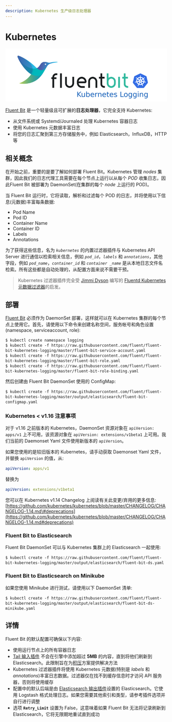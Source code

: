 ```yaml
---
description: Kubernetes 生产级日志处理器
---
```


# Kubernetes

![](../.gitbook/assets/fluentbit_kube_logging.png)

[Fluent Bit](http://fluentbit.io) 是一个轻量级且可扩展的**日志处理器**，它完全支持 Kubernetes:

* 从文件系统或 Systemd/Journaled 处理 Kubernetes 容器日志
* 使用 Kubernetes 元数据丰富日志
* 将您的日志汇聚到第三方存储服务中，例如 Elasticsearch，InfluxDB，HTTP 等

## 相关概念 <a id="concepts"></a>

在开始之前，重要的是要了解如何部署 Fluent Bit。Kubernetes 管理 _nodes_ 集群，因此我们的日志代理工具需要在每个节点上运行以从每个 _POD_ 收集日志，因此Fluent Bit 被部署为 DaemonSet\(在集群的每个 _node_ 上运行的 POD\)。

当 Fluent Bit 运行时，它将读取，解析和过滤每个 POD 的日志，并将使用以下信息\(元数据\)丰富每条数据:

* Pod Name
* Pod ID
* Container Name
* Container ID
* Labels
* Annotations

为了获得这些信息，名为 _`kubernetes`_ 的内置过滤器插件与 Kubernetes API Server 进行通信以检索相关信息，例如 _`pod_id`_，_`labels`_ 和 _`annotations`_，其他字段，例如 _`pod_name`_，_`container_id`_ 和 _`container _name`_ 是从本地日志文件名检索。所有这些都是自动处理的，从配置方面来说不需要干预。

> Kubernetes 过滤器插件完全受 [Jimmi Dyson](https://github.com/jimmidyson) 编写的 [Fluentd Kubernetes 元数据过滤器](https://github.com/fabric8io/fluent-plugin-kubernetes_metadata_filter)的启发。

## 部署 <a id="installation"></a>

[Fluent Bit](http://fluentbit.io) 必须作为 DaemonSet 部署，这样就可以在 Kubernetes 集群的每个节点上使用它。首先，请使用以下命令来创建名称空间，服务帐号和角色设置\(namespace, serviceaccount, role\):

```text
$ kubectl create namespace logging
$ kubectl create -f https://raw.githubusercontent.com/fluent/fluent-bit-kubernetes-logging/master/fluent-bit-service-account.yaml
$ kubectl create -f https://raw.githubusercontent.com/fluent/fluent-bit-kubernetes-logging/master/fluent-bit-role.yaml
$ kubectl create -f https://raw.githubusercontent.com/fluent/fluent-bit-kubernetes-logging/master/fluent-bit-role-binding.yaml
```

然后创建由 Fluent Bit DaemonSet 使用的 ConfigMap:

```text
$ kubectl create -f https://raw.githubusercontent.com/fluent/fluent-bit-kubernetes-logging/master/output/elasticsearch/fluent-bit-configmap.yaml
```

### Kubernetes &lt; v1.16 注意事项 <a id="note-for-kubernetes-less-than-v-1-16"></a>

对于 v1.16 之前版本的 Kubernetes，DaemonSet 资源对象在 `apiVersion: apps/v1` 上不可用，该资源对象在 `apiVersion: extensions/v1beta1` 上可用。我们当前的 Daemonset Yaml 文件使用新版本的 `apiVersion`。

如果您使用的是较旧版本的 Kubernetes，请手动获取 Daemonset Yaml 文件，并替换 `apiVersion` 的值，从:

```yaml
apiVersion: apps/v1
```

替换为

```yaml
apiVersion: extensions/v1beta1
```

您可以在 Kubernetes v1.14 Changelog 上阅读有关此变更/弃用的更多信息: [https://github.com/kubernetes/kubernetes/blob/master/CHANGELOG/CHANGELOG-1.14.md\#deprecations](https://github.com/kubernetes/kubernetes/blob/master/CHANGELOG/CHANGELOG-1.14.md#deprecations)

### Fluent Bit to Elasticsearch

Fluent Bit DaemonSet 可以与 Kubernetes 集群上的 Elasticsearch 一起使用:

```text
$ kubectl create -f https://raw.githubusercontent.com/fluent/fluent-bit-kubernetes-logging/master/output/elasticsearch/fluent-bit-ds.yaml
```

### Fluent Bit to Elasticsearch on Minikube

如果您使用 Minikube 进行测试，请使用以下 DaemonSet 清单:

```text
$ kubectl create -f https://raw.githubusercontent.com/fluent/fluent-bit-kubernetes-logging/master/output/elasticsearch/fluent-bit-ds-minikube.yaml
```

## 详情 <a id="details"></a>

Fluent Bit 的默认配置可确保以下内容:

* 使用运行节点上的所有容器日志
* [Tail 输入插件](../pipeline/inputs/tail.md) 不会在引擎中添加超过 **5MB** 的内容，直到将他们刷新到 Elasticsearch。此限制旨在为[积压](../administration/backpressure.md)方案提供解决方法
* Kubernetes 过滤器插件将使用 Kubernetes 元数据\(特别是 _labels_ 和 _annotations_\)丰富日志数据。过滤器仅在找不到缓存信息时才访问 API 服务器，否则将使用缓存
* 配置中的默认后端是由 [Elasticsearch 输出插件](../pipeline/outputs/elasticsearch.md)设置的 Elasticsearch。它使用 Logstash 格式处理日志。如果您需要其他索引和类型，请参考插件选项并自行进行调整
* 选项 **`Retry_Limit`** 设置为 False，这意味着如果 Fluent Bit 无法将记录刷新到 Elasticsearch，它将无限期地重试直到成功

